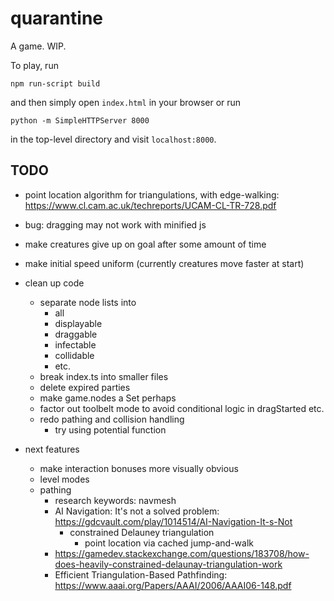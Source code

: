 # quarantine

A game. WIP.

To play, run

    npm run-script build

and then simply open `index.html` in your browser or run

    python -m SimpleHTTPServer 8000

in the top-level directory and visit `localhost:8000`.

## TODO

- point location algorithm for triangulations, with edge-walking: https://www.cl.cam.ac.uk/techreports/UCAM-CL-TR-728.pdf

- bug: dragging may not work with minified js
- make creatures give up on goal after some amount of time
- make initial speed uniform (currently creatures move faster at start)

- clean up code

  - separate node lists into
    - all
    - displayable
    - draggable
    - infectable
    - collidable
    - etc.
  - break index.ts into smaller files
  - delete expired parties
  - make game.nodes a Set perhaps
  - factor out toolbelt mode to avoid conditional logic in dragStarted etc.
  - redo pathing and collision handling
    - try using potential function

- next features
  - make interaction bonuses more visually obvious
  - level modes
  - pathing
    - research keywords: navmesh
    - AI Navigation: It's not a solved problem: https://gdcvault.com/play/1014514/AI-Navigation-It-s-Not
      - constrained Delauney triangulation
        - point location via cached jump-and-walk
    - https://gamedev.stackexchange.com/questions/183708/how-does-heavily-constrained-delaunay-triangulation-work
    - Efficient Triangulation-Based Pathfinding: https://www.aaai.org/Papers/AAAI/2006/AAAI06-148.pdf
